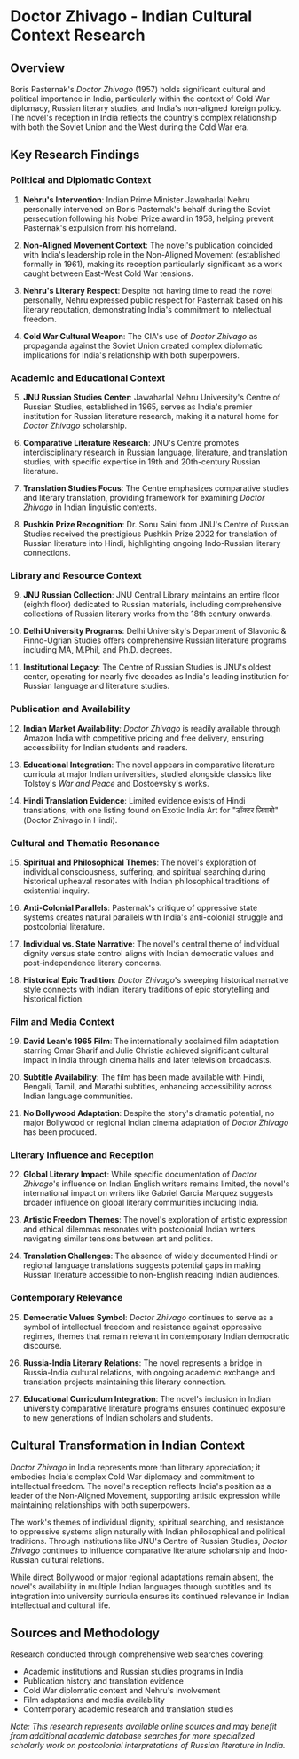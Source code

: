 # Doctor Zhivago - Indian Cultural Context Research

## Overview
Boris Pasternak's *Doctor Zhivago* (1957) holds significant cultural and political importance in India, particularly within the context of Cold War diplomacy, Russian literary studies, and India's non-aligned foreign policy. The novel's reception in India reflects the country's complex relationship with both the Soviet Union and the West during the Cold War era.

## Key Research Findings

### Political and Diplomatic Context

1. **Nehru's Intervention**: Indian Prime Minister Jawaharlal Nehru personally intervened on Boris Pasternak's behalf during the Soviet persecution following his Nobel Prize award in 1958, helping prevent Pasternak's expulsion from his homeland.

2. **Non-Aligned Movement Context**: The novel's publication coincided with India's leadership role in the Non-Aligned Movement (established formally in 1961), making its reception particularly significant as a work caught between East-West Cold War tensions.

3. **Nehru's Literary Respect**: Despite not having time to read the novel personally, Nehru expressed public respect for Pasternak based on his literary reputation, demonstrating India's commitment to intellectual freedom.

4. **Cold War Cultural Weapon**: The CIA's use of *Doctor Zhivago* as propaganda against the Soviet Union created complex diplomatic implications for India's relationship with both superpowers.

### Academic and Educational Context

5. **JNU Russian Studies Center**: Jawaharlal Nehru University's Centre of Russian Studies, established in 1965, serves as India's premier institution for Russian literature research, making it a natural home for *Doctor Zhivago* scholarship.

6. **Comparative Literature Research**: JNU's Centre promotes interdisciplinary research in Russian language, literature, and translation studies, with specific expertise in 19th and 20th-century Russian literature.

7. **Translation Studies Focus**: The Centre emphasizes comparative studies and literary translation, providing framework for examining *Doctor Zhivago* in Indian linguistic contexts.

8. **Pushkin Prize Recognition**: Dr. Sonu Saini from JNU's Centre of Russian Studies received the prestigious Pushkin Prize 2022 for translation of Russian literature into Hindi, highlighting ongoing Indo-Russian literary connections.

### Library and Resource Context

9. **JNU Russian Collection**: JNU Central Library maintains an entire floor (eighth floor) dedicated to Russian materials, including comprehensive collections of Russian literary works from the 18th century onwards.

10. **Delhi University Programs**: Delhi University's Department of Slavonic & Finno-Ugrian Studies offers comprehensive Russian literature programs including MA, M.Phil, and Ph.D. degrees.

11. **Institutional Legacy**: The Centre of Russian Studies is JNU's oldest center, operating for nearly five decades as India's leading institution for Russian language and literature studies.

### Publication and Availability

12. **Indian Market Availability**: *Doctor Zhivago* is readily available through Amazon India with competitive pricing and free delivery, ensuring accessibility for Indian students and readers.

13. **Educational Integration**: The novel appears in comparative literature curricula at major Indian universities, studied alongside classics like Tolstoy's *War and Peace* and Dostoevsky's works.

14. **Hindi Translation Evidence**: Limited evidence exists of Hindi translations, with one listing found on Exotic India Art for "डॉक्टर ज़िवागो" (Doctor Zhivago in Hindi).

### Cultural and Thematic Resonance

15. **Spiritual and Philosophical Themes**: The novel's exploration of individual consciousness, suffering, and spiritual searching during historical upheaval resonates with Indian philosophical traditions of existential inquiry.

16. **Anti-Colonial Parallels**: Pasternak's critique of oppressive state systems creates natural parallels with India's anti-colonial struggle and postcolonial literature.

17. **Individual vs. State Narrative**: The novel's central theme of individual dignity versus state control aligns with Indian democratic values and post-independence literary concerns.

18. **Historical Epic Tradition**: *Doctor Zhivago*'s sweeping historical narrative style connects with Indian literary traditions of epic storytelling and historical fiction.

### Film and Media Context

19. **David Lean's 1965 Film**: The internationally acclaimed film adaptation starring Omar Sharif and Julie Christie achieved significant cultural impact in India through cinema halls and later television broadcasts.

20. **Subtitle Availability**: The film has been made available with Hindi, Bengali, Tamil, and Marathi subtitles, enhancing accessibility across Indian language communities.

21. **No Bollywood Adaptation**: Despite the story's dramatic potential, no major Bollywood or regional Indian cinema adaptation of *Doctor Zhivago* has been produced.

### Literary Influence and Reception

22. **Global Literary Impact**: While specific documentation of *Doctor Zhivago*'s influence on Indian English writers remains limited, the novel's international impact on writers like Gabriel Garcia Marquez suggests broader influence on global literary communities including India.

23. **Artistic Freedom Themes**: The novel's exploration of artistic expression and ethical dilemmas resonates with postcolonial Indian writers navigating similar tensions between art and politics.

24. **Translation Challenges**: The absence of widely documented Hindi or regional language translations suggests potential gaps in making Russian literature accessible to non-English reading Indian audiences.

### Contemporary Relevance

25. **Democratic Values Symbol**: *Doctor Zhivago* continues to serve as a symbol of intellectual freedom and resistance against oppressive regimes, themes that remain relevant in contemporary Indian democratic discourse.

26. **Russia-India Literary Relations**: The novel represents a bridge in Russia-India cultural relations, with ongoing academic exchange and translation projects maintaining this literary connection.

27. **Educational Curriculum Integration**: The novel's inclusion in Indian university comparative literature programs ensures continued exposure to new generations of Indian scholars and students.

## Cultural Transformation in Indian Context

*Doctor Zhivago* in India represents more than literary appreciation; it embodies India's complex Cold War diplomacy and commitment to intellectual freedom. The novel's reception reflects India's position as a leader of the Non-Aligned Movement, supporting artistic expression while maintaining relationships with both superpowers.

The work's themes of individual dignity, spiritual searching, and resistance to oppressive systems align naturally with Indian philosophical and political traditions. Through institutions like JNU's Centre of Russian Studies, *Doctor Zhivago* continues to influence comparative literature scholarship and Indo-Russian cultural relations.

While direct Bollywood or major regional adaptations remain absent, the novel's availability in multiple Indian languages through subtitles and its integration into university curricula ensures its continued relevance in Indian intellectual and cultural life.

## Sources and Methodology

Research conducted through comprehensive web searches covering:
- Academic institutions and Russian studies programs in India
- Publication history and translation evidence
- Cold War diplomatic context and Nehru's involvement
- Film adaptations and media availability
- Contemporary academic research and translation studies

*Note: This research represents available online sources and may benefit from additional academic database searches for more specialized scholarly work on postcolonial interpretations of Russian literature in India.*